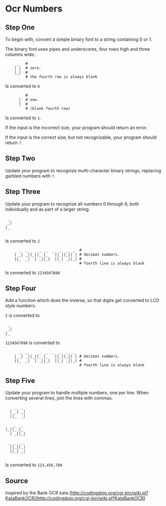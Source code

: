 # Ocr Numbers

## Step One

To begin with, convert a simple binary font to a string containing 0 or 1.

The binary font uses pipes and underscores, four rows high and three columns wide.

```
     _   #
    | |  # zero.
    |_|  #
         # the fourth row is always blank
```

Is converted to `0`

```
         #
      |  # one.
      |  #
         # (blank fourth row)
```

Is converted to `1`.

If the input is the incorrect size, your program should return an error.

If the input is the correct size, but not recognizable, your program should return `?`.

## Step Two

Update your program to recognize multi-character binary strings, replacing garbled numbers with `?`.

## Step Three

Update your program to recognize all numbers 0 through 9, both individually and as part of a larger string.

```
 _ 
 _|
|_ 
   
```

Is converted to `2`

```
      _  _     _  _  _  _  _  _  #
    | _| _||_||_ |_   ||_||_|| | # decimal numbers.
    ||_  _|  | _||_|  ||_| _||_| #
                                 # fourth line is always blank
```

Is converted to `1234567890`

## Step Four

Add a function which does the inverse, so that digits get converted to
LCD style numbers.

`2` is converted to

```
 _
 _|
|_

```

`1234567890` is converted to

```
      _  _     _  _  _  _  _  _
    | _| _||_||_ |_   ||_||_|| | # decimal numbers.
    ||_  _|  | _||_|  ||_| _||_| #
                                 # fourth line is always blank
```


## Step Five

Update your program to handle multiple numbers, one per line. When converting several lines, join the lines with commas.

```
    _  _ 
  | _| _|
  ||_  _|
         
    _  _ 
|_||_ |_ 
  | _||_|
         
 _  _  _ 
  ||_||_|
  ||_| _|
         
```

Is converted to `123,456,789`

## Source

Inspired by the Bank OCR kata [http://codingdojo.org/cgi-bin/wiki.pl?KataBankOCR](http://codingdojo.org/cgi-bin/wiki.pl?KataBankOCR)

